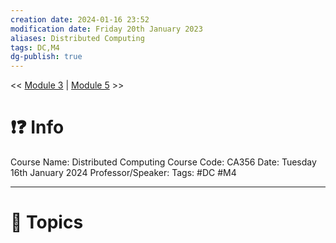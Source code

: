 ```yaml
---
creation date: 2024-01-16 23:52
modification date: Friday 20th January 2023
aliases: Distributed Computing
tags: DC,M4
dg-publish: true
---
```

<< [Module 3](Module_3.md)  | [Module 5](Module_5.md) >>

# ❗❓ Info
Course Name: Distributed Computing
Course Code: CA356
Date: Tuesday 16th January 2024
Professor/Speaker: 
Tags: #DC #M4

---
# 📃 Topics
